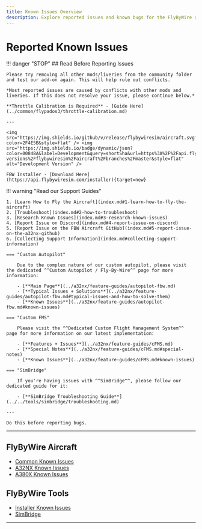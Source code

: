 ```yaml
---
title: Known Issues Overview
description: Explore reported issues and known bugs for the FlyByWire aircraft and tools.
---
```


# Reported Known Issues

<link rel="stylesheet" href="/stylesheets/toc-tables.css">

!!! danger  "STOP"
    ## Read Before Reporting Issues

    Please try removing all other mods/liveries from the community folder and test our add-on again. This will help rule out conflicts.

    *Most reported issues are caused by conflicts with other mods and liveries. If this does not resolve your issue, please continue below.*

    **Throttle Calibration is Required** - [Guide Here](../common/flypados3/throttle-calibration.md)

    ---

    <img src="https://img.shields.io/github/v/release/flybywiresim/aircraft.svg?color=2F4E5B&style=flat" /> <img src="https://img.shields.io/badge/dynamic/json?color=00848A&label=Development&query=shortSha&url=https%3A%2F%2Fapi.flybywiresim.com%2Fapi%2Fv1%2Fgit-versions%2Fflybywiresim%2Faircraft%2Fbranches%2Fmaster&style=flat" alt="Development Version" />

    FBW Installer - [Download Here](https://api.flybywiresim.com/installer){target=new}

!!! warning "Read our Support Guides"

    1. [Learn How to Fly the Aircraft](index.md#1-learn-how-to-fly-the-aircraft)
    2. [Troubleshoot](index.md#2-how-to-troubleshoot)
    3. [Research Known Issues](index.md#3-research-known-issues)
    4. [Report Issue on Discord](index.md#4-report-issue-on-discord)
    5. [Report Issue on the FBW Aircraft GitHub](index.md#5-report-issue-on-the-a32nx-github)
    6. [Collecting Support Information](index.md#collecting-support-information)

    === "Custom Autopilot"

        Due to the complex nature of our custom autopilot, please visit the dedicated ^^Custom Autopilot / Fly-By-Wire^^ page for more information:
    
        - [**Main Page**](../a32nx/feature-guides/autopilot-fbw.md)
        - [**Typical Issues + Solutions**](../a32nx/feature-guides/autopilot-fbw.md#typical-issues-and-how-to-solve-them)
        - [**Known Issues**](../a32nx/feature-guides/autopilot-fbw.md#known-issues)

    === "Custom FMS"

        Please visit the ^^Dedicated Custom Flight Management System^^ page for more information on our latest implementation:
    
        - [**Features + Issues**](../a32nx/feature-guides/cFMS.md)
        - [**Special Notes**](../a32nx/feature-guides/cFMS.md#special-notes)
        - [**Known Issues**](../a32nx/feature-guides/cFMS.md#known-issues)

    === "SimBridge"

        If you're having issues with ^^SimBridge^^, please follow our dedicated guide for it:
        
        - [**SimBridge Troubleshooting Guide**](../../tools/simbridge/troubleshooting.md)

    ---

    Do this before reporting bugs.

---

## FlyByWire Aircraft 
<div class="grid cards" markdown>

- [Common Known Issues](known-issues-common.md)
- [A32NX Known Issues](known-issues-a32nx.md)
- [A380X Known Issues](known-issues-a380x.md)
</div>

## FlyByWire Tools
<div class="grid cards" markdown>

- [Installer Known Issues](known-issues-installer.md)
- [SimBridge](#simbridge)

</div>

---

